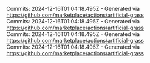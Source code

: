 Commits: 2024-12-16T01:04:18.495Z - Generated via https://github.com/marketplace/actions/artificial-grass
<br>
Commits: 2024-12-16T01:04:18.495Z - Generated via https://github.com/marketplace/actions/artificial-grass
<br>
Commits: 2024-12-16T01:04:18.495Z - Generated via https://github.com/marketplace/actions/artificial-grass
<br>
Commits: 2024-12-16T01:04:18.495Z - Generated via https://github.com/marketplace/actions/artificial-grass
<br>
